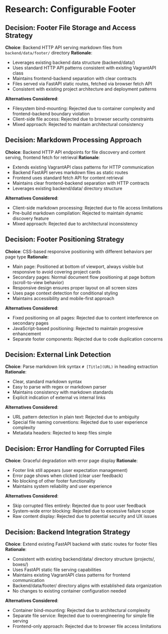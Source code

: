 # Research: Configurable Footer

## Decision: Footer File Storage and Access Strategy
**Choice**: Backend HTTP API serving markdown files from `backend/data/footer/` directory
**Rationale**: 
- Leverages existing backend data structure (backend/data/)
- Uses standard HTTP API patterns consistent with existing VagrantAPI class
- Maintains frontend-backend separation with clear contracts
- Files served via FastAPI static routes, fetched via browser fetch API
- Consistent with existing project architecture and deployment patterns

**Alternatives Considered**:
- Filesystem bind-mounting: Rejected due to container complexity and frontend-backend boundary violation  
- Client-side file access: Rejected due to browser security constraints
- Mixed approach: Rejected to maintain architectural consistency

## Decision: Markdown Processing Approach  
**Choice**: Backend HTTP API endpoints for file discovery and content serving, frontend fetch for retrieval
**Rationale**:
- Extends existing VagrantAPI class patterns for HTTP communication
- Backend FastAPI serves markdown files as static routes
- Frontend uses standard fetch API for content retrieval
- Maintains clear frontend-backend separation with HTTP contracts
- Leverages existing backend/data/ directory structure

**Alternatives Considered**:
- Client-side markdown processing: Rejected due to file access limitations
- Pre-build markdown compilation: Rejected to maintain dynamic discovery feature
- Mixed approach: Rejected due to architectural inconsistency

## Decision: Footer Positioning Strategy
**Choice**: CSS-based responsive positioning with different behaviors per page type
**Rationale**:
- Main page: Positioned at bottom of viewport, always visible but responsive to avoid covering project cards
- Secondary pages: Normal document flow positioning at page bottom (scroll-to-view behavior)
- Responsive design ensures proper layout on all screen sizes
- Uses page context detection for conditional styling
- Maintains accessibility and mobile-first approach

**Alternatives Considered**:
- Fixed positioning on all pages: Rejected due to content interference on secondary pages
- JavaScript-based positioning: Rejected to maintain progressive enhancement
- Separate footer components: Rejected due to code duplication concerns

## Decision: External Link Detection
**Choice**: Parse markdown link syntax `# [Title](URL)` in heading extraction
**Rationale**:
- Clear, standard markdown syntax
- Easy to parse with regex or markdown parser
- Maintains consistency with markdown standards
- Explicit indication of external vs internal links

**Alternatives Considered**:
- URL pattern detection in plain text: Rejected due to ambiguity
- Special file naming conventions: Rejected due to user experience complexity
- Metadata headers: Rejected to keep files simple

## Decision: Error Handling for Corrupted Files
**Choice**: Graceful degradation with error page display
**Rationale**:
- Footer link still appears (user expectation management)
- Error page shows when clicked (clear user feedback)
- No blocking of other footer functionality
- Maintains system reliability and user experience

**Alternatives Considered**:
- Skip corrupted files entirely: Rejected due to poor user feedback
- System-wide error blocking: Rejected due to excessive failure scope
- Raw content display: Rejected due to potential security and UX issues

## Decision: Backend Integration Strategy
**Choice**: Extend existing FastAPI backend with static routes for footer files
**Rationale**:
- Consistent with existing backend/data/ directory structure (projects/, boxes/)
- Uses FastAPI static file serving capabilities
- Maintains existing VagrantAPI class patterns for frontend communication  
- Backend/data/footer/ directory aligns with established data organization
- No changes to existing container configuration needed

**Alternatives Considered**:
- Container bind-mounting: Rejected due to architectural complexity
- Separate file service: Rejected due to overengineering for simple file serving
- Frontend-only approach: Rejected due to browser file access limitations